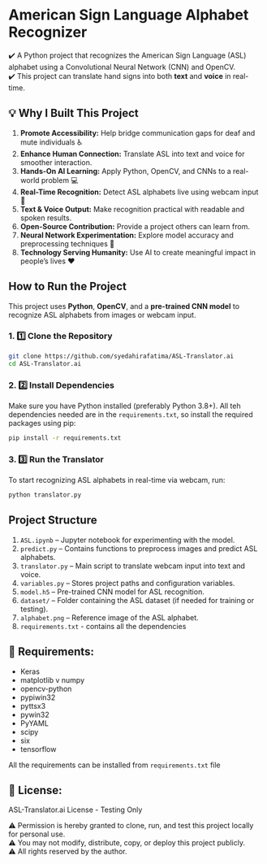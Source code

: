# American Sign Language Alphabet Recognizer
✔️ A Python project that recognizes the American Sign Language (ASL) alphabet using a Convolutional Neural Network (CNN) and OpenCV. <br>
✔️ This project can translate hand signs into both **text** and **voice** in real-time.


## 💡 Why I Built This Project
1. **Promote Accessibility:** Help bridge communication gaps for deaf and mute individuals ♿ 
2. **Enhance Human Connection:** Translate ASL into text and voice for smoother interaction.  
3. **Hands-On AI Learning:** Apply Python, OpenCV, and CNNs to a real-world problem 💻
4. **Real-Time Recognition:** Detect ASL alphabets live using webcam input 🎥 
5. **Text & Voice Output:** Make recognition practical with readable and spoken results.  
6. **Open-Source Contribution:** Provide a project others can learn from.
7. **Neural Network Experimentation:** Explore model accuracy and preprocessing techniques 🧠
8. **Technology Serving Humanity:** Use AI to create meaningful impact in people’s lives ❤️

## How to Run the Project

This project uses **Python**, **OpenCV**, and a **pre-trained CNN model** to recognize ASL alphabets from images or webcam input.

### 1. 1️⃣ Clone the Repository
```bash
git clone https://github.com/syedahirafatima/ASL-Translator.ai
cd ASL-Translator.ai
```

### 2. 2️⃣ Install Dependencies

Make sure you have Python installed (preferably Python 3.8+). All teh dependencies needed are in the `requirements.txt`, so install the required packages using pip:
```bash
pip install -r requirements.txt
```

### 3. 3️⃣ Run the Translator

To start recognizing ASL alphabets in real-time via webcam, run:
```bash
python translator.py
```

## Project Structure
1. `ASL.ipynb` – Jupyter notebook for experimenting with the model.<br>
2. `predict.py` – Contains functions to preprocess images and predict ASL alphabets.<br>
3. `translator.py` – Main script to translate webcam input into text and voice.<br>
4. `variables.py` – Stores project paths and configuration variables.<br>
5. `model.h5` – Pre-trained CNN model for ASL recognition.<br>
6. `dataset/` – Folder containing the ASL dataset (if needed for training or testing).<br>
7. `alphabet.png` – Reference image of the ASL alphabet.<br>
8. `requirements.txt` - contains all the dependencies<br>

   
## 📌 Requirements:
* Keras
* matplotlib
v numpy
* opencv-python
* pypiwin32
* pyttsx3
* pywin32
* PyYAML
* scipy
* six
* tensorflow

All the requirements can be installed from `requirements.txt` file


## 📌 License:
ASL-Translator.ai License - Testing Only

⚠️ Permission is hereby granted to clone, run, and test this project locally for personal use.  
⚠️ You may not modify, distribute, copy, or deploy this project publicly.  
⚠️ All rights reserved by the author.
